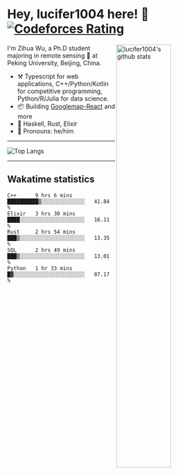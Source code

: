 # Hey, lucifer1004 here! :wave: [![Codeforces Rating](https://cfrating.ihcr.top/?user=lucifer1004&style=flat-square)](https://codeforces.com/profile/lucifer1004)

<img width="50%" align="right" alt="lucifer1004's github stats" src="https://github-readme-stats.vercel.app/api?username=lucifer1004&show_icons=true">

I'm Zihua Wu, a Ph.D student majoring in remote sensing :satellite: at Peking University, Beijing, China.

- :hammer_and_pick: Typescript for web applications, C++/Python/Kotlin for competitive programming, Python/R/Julia for data science.
- :package: Building [Googlemap-React](https://github.com/googlemap-react/googlemap-react) and more
- :seedling: Haskell, Rust, Elixir
- :man: Pronouns: he/him

---

![Top Langs](https://github-readme-stats.vercel.app/api/top-langs/?username=lucifer1004&layout=compact)

---

## Wakatime statistics

<!--START_SECTION:waka-->
```text
C++      9 hrs 6 mins    ██████████▒░░░░░░░░░░░░░░   41.84 % 
Elixir   3 hrs 30 mins   ████░░░░░░░░░░░░░░░░░░░░░   16.11 % 
Rust     2 hrs 54 mins   ███▒░░░░░░░░░░░░░░░░░░░░░   13.35 % 
SQL      2 hrs 49 mins   ███▒░░░░░░░░░░░░░░░░░░░░░   13.01 % 
Python   1 hr 33 mins    █▓░░░░░░░░░░░░░░░░░░░░░░░   07.17 % 
```
<!--END_SECTION:waka-->
